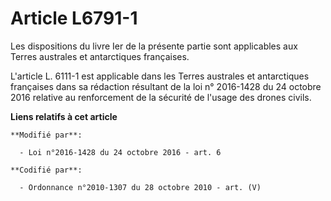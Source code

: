 # Article L6791-1

Les dispositions du livre Ier de la présente partie sont applicables aux Terres australes et antarctiques françaises.

L'article L. 6111-1 est applicable dans les Terres australes et antarctiques françaises dans sa rédaction résultant de la loi
n° 2016-1428 du 24 octobre 2016 relative au renforcement de la sécurité de l'usage des drones civils.

**Liens relatifs à cet article**

	**Modifié par**:

	  - Loi n°2016-1428 du 24 octobre 2016 - art. 6

	**Codifié par**:

	  - Ordonnance n°2010-1307 du 28 octobre 2010 - art. (V)
